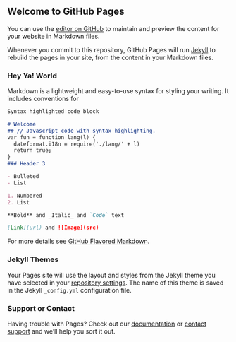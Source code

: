 ## Welcome to GitHub Pages

You can use the [editor on GitHub](https://github.com/junnureddy1/Webby/edit/gh-pages/README.md) to maintain and preview the content for your website in Markdown files.

Whenever you commit to this repository, GitHub Pages will run [Jekyll](https://jekyllrb.com/) to rebuild the pages in your site, from the content in your Markdown files.

### Hey Ya! World

Markdown is a lightweight and easy-to-use syntax for styling your writing. It includes conventions for

```markdown
Syntax highlighted code block

# Welcome
## // Javascript code with syntax highlighting.
var fun = function lang(l) {
  dateformat.i18n = require('./lang/' + l)
  return true;
}
### Header 3

- Bulleted
- List

1. Numbered
2. List

**Bold** and _Italic_ and `Code` text

[Link](url) and ![Image](src)
```

For more details see [GitHub Flavored Markdown](https://guides.github.com/features/mastering-markdown/).

### Jekyll Themes

Your Pages site will use the layout and styles from the Jekyll theme you have selected in your [repository settings](https://github.com/junnureddy1/Webby/settings). The name of this theme is saved in the Jekyll `_config.yml` configuration file.

### Support or Contact

Having trouble with Pages? Check out our [documentation](https://help.github.com/categories/github-pages-basics/) or [contact support](https://github.com/contact) and we’ll help you sort it out.
